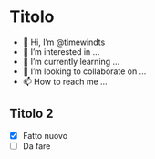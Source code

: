 Titolo
======

- 👋 Hi, I’m @timewindts
- 👀 I’m interested in ...
- 🌱 I’m currently learning ...
- 💞️ I’m looking to collaborate on ...
- 📫 How to reach me ...

Titolo 2
--------
- [x] Fatto nuovo
- [ ] Da fare

<!---
timewindts/timewindts is a ✨ special ✨ repository because its `README.md` (this file) appears on your GitHub profile.
You can click the Preview link to take a look at your changes.
--->
